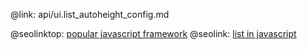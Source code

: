 @link: api/ui.list_autoheight_config.md

@seolinktop: [popular javascript framework](https://webix.com)
@seolink: [list in javascript](https://webix.com/widget/list/)